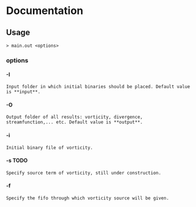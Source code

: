 # Documentation
## Usage

    > main.out <options>

### options

#### -I
	Input folder in which initial binaries should be placed. Default value is **input**.
#### -O
	Output folder of all results: vorticity, divergence, streamfunction,... etc. Default value is **output**.

#### -i
	Initial binary file of vorticity.

#### -s **TODO**
	Specify source term of vorticity, still under construction.

#### -f
	Specify the fifo through which vorticity source will be given.
